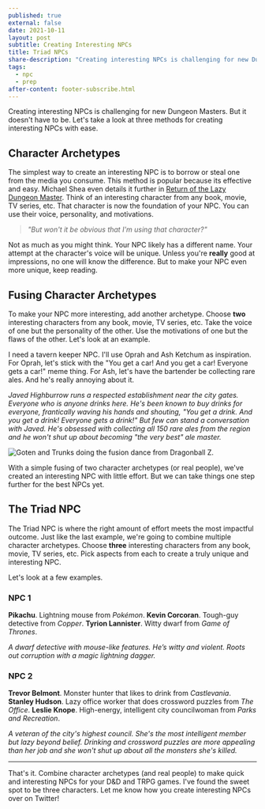 ```yaml
---
published: true
external: false
date: 2021-10-11
layout: post
subtitle: Creating Interesting NPCs
title: Triad NPCs
share-description: "Creating interesting NPCs is challenging for new Dungeon Masters. But it doesn’t have to be. Let’s take a look at three methods for creating interesting NPCs with ease."
tags:
  - npc
  - prep
after-content: footer-subscribe.html
---
```

Creating interesting NPCs is challenging for new Dungeon Masters. But it doesn't have to be. Let's take a look at three methods for creating interesting NPCs with ease.

## Character Archetypes

The simplest way to create an interesting NPC is to borrow or steal one from the media you consume. This method is popular because its effective and easy. Michael Shea even details it further in [Return of the Lazy Dungeon Master](https://slyflourish.com/returnofthelazydm/). Think of an interesting character from any book, movie, TV series, etc. That character is now the foundation of your NPC. You can use their voice, personality, and motivations.

> _"But won't it be obvious that I'm using that character?"_

Not as much as you might think. Your NPC likely has a different name. Your attempt at the character's voice will be unique. Unless you're **really** good at impressions, no one will know the difference. But to make your NPC even more unique, keep reading.

## Fusing Character Archetypes

To make your NPC more interesting, add another archetype. Choose **two** interesting characters from any book, movie, TV series, etc. Take the voice of one but the personality of the other. Use the motivations of one but the flaws of the other. Let's look at an example.

I need a tavern keeper NPC. I'll use Oprah and Ash Ketchum as inspiration. For Oprah, let's stick with the "You get a car! And you get a car! Everyone gets a car!" meme thing. For Ash, let's have the bartender be collecting rare ales. And he's really annoying about it.

_Javed Highburrow runs a respected establishment near the city gates. Everyone who is anyone drinks here. He's been known to buy drinks for everyone, frantically waving his hands and shouting, "You get a drink. And you get a drink! Everyone gets a drink!" But few can stand a conversation with Javed. He's obsessed with collecting all 150 rare ales from the region and he won't shut up about becoming "the very best" ale master._

![Goten and Trunks doing the fusion dance from Dragonball Z.](https://c.tenor.com/1wJU51jgwSQAAAAC/dbz-dragonball.gif)

With a simple fusing of two character archetypes (or real people), we've created an interesting NPC with little effort. But we can take things one step further for the best NPCs yet.


## The Triad NPC

The Triad NPC is where the right amount of effort meets the most impactful outcome. Just like the last example, we're going to combine multiple character archetypes. Choose **three** interesting characters from any book, movie, TV series, etc. Pick aspects from each to create a truly unique and interesting NPC.

Let's look at a few examples.

### NPC 1

**Pikachu**. Lightning mouse from _Pokémon_.
**Kevin Corcoran**. Tough-guy detective from _Copper_.
**Tyrion Lannister**. Witty dwarf from _Game of Thrones_.

_A dwarf detective with mouse-like features. He’s witty and violent. Roots out corruption with a magic lightning dagger._

### NPC 2

**Trevor Belmont**. Monster hunter that likes to drink from _Castlevania_.
**Stanley Hudson**. Lazy office worker that does crossword puzzles from _The Office_.
**Leslie Knope**. High-energy, intelligent city councilwoman from _Parks and Recreation_.

_A veteran of the city's highest council. She's the most intelligent member but lazy beyond belief. Drinking and crossword puzzles are more appealing than her job and she won't shut up about all the monsters she's killed._


---

That's it. Combine character archetypes (and real people) to make quick and interesting NPCs for your D&D and TRPG games. I've found the sweet spot to be three characters. Let me know how you create interesting NPCs over on Twitter!
